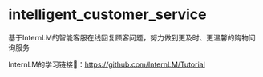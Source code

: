 # intelligent_customer_service
基于InternLM的智能客服在线回复顾客问题，努力做到更及时、更温馨的购物问询服务

InternLM的学习链接🔗：https://github.com/InternLM/Tutorial
